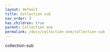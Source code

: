 ```yaml
---
layout: default
title: Collection sub
nav_order: 3
has_children: true
parent: Collection one
permalink: /docs/collection-one/collection-sub
---
```


collection-sub